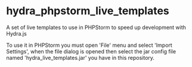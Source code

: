 hydra_phpstorm_live_templates
=============================

A set of live templates to use in PHPStorm to speed up development with Hydra.js

To use it in PHPStorm you must open 'File' menu and select 'Import Settings', when the file dialog is opened then select
the jar config file named 'hydra_live_templates.jar' you have in this repository.
